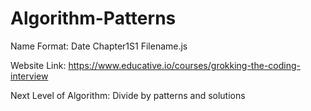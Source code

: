 # Algorithm-Patterns

Name Format: Date Chapter1S1 Filename.js

Website Link: https://www.educative.io/courses/grokking-the-coding-interview

Next Level of Algorithm: Divide by patterns and solutions

